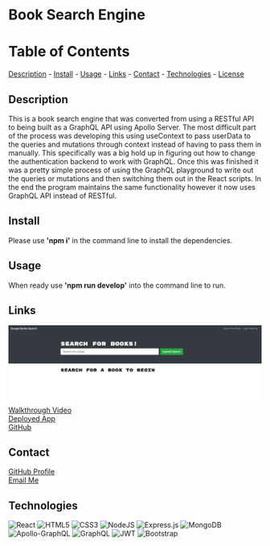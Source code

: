 # Book Search Engine

# Table of Contents

[Description](#description) -
[Install](#install) -
[Usage](#usage) - 
[Links](#links) - 
[Contact](#contact) -
[Technologies](#technologies) -
[License](#license)

## Description

This is a book search engine that was converted from using a RESTful API to being built as a GraphQL API using Apollo Server. The most difficult part of the process was developing this using useContext to pass userData to the queries and mutations through context instead of having to pass them in manually. This specifically was a big hold up in figuring out how to change the authentication backend to work with GraphQL. Once this was finished it was a pretty simple process of using the GraphQL playground to write out the queries or mutations and then switching them out in the React scripts. In the end the program maintains the same functionality however it now uses GraphQL API instead of RESTful.

## Install

Please use **'npm i'** in the command line to install the dependencies.

## Usage

When ready use **'npm run develop'** into the command line to run.

## Links

![Screenshot of App](./assets/website-screenshot.jpg) <br>
[Walkthrough Video](https://youtu.be/Hr2tcpIJ_QE) <br>
[Deployed App](https://murmuring-meadow-10149.herokuapp.com/) <br>
[GitHub](https://github.com/niklasertle/nje-book-engine)

## Contact

[GitHub Profile](https://github.com/niklasertle)<br>
[Email Me](mailto:nik.ertle16@gmail.com)

## Technologies

![React](https://img.shields.io/badge/react-%2320232a.svg?style=for-the-badge&logo=react&logoColor=%2361DAFB)
![HTML5](https://img.shields.io/badge/html5-%23E34F26.svg?style=for-the-badge&logo=html5&logoColor=white)
![CSS3](https://img.shields.io/badge/css3-%231572B6.svg?style=for-the-badge&logo=css3&logoColor=white)
![NodeJS](https://img.shields.io/badge/node.js-6DA55F?style=for-the-badge&logo=node.js&logoColor=white)
![Express.js](https://img.shields.io/badge/express.js-%23404d59.svg?style=for-the-badge&logo=express&logoColor=%2361DAFB)
![MongoDB](https://img.shields.io/badge/MongoDB-%234ea94b.svg?style=for-the-badge&logo=mongodb&logoColor=white)
![Apollo-GraphQL](https://img.shields.io/badge/-ApolloGraphQL-311C87?style=for-the-badge&logo=apollo-graphql)
![GraphQL](https://img.shields.io/badge/-GraphQL-E10098?style=for-the-badge&logo=graphql&logoColor=white)
![JWT](https://img.shields.io/badge/JWT-black?style=for-the-badge&logo=JSON%20web%20tokens)
![Bootstrap](https://img.shields.io/badge/bootstrap-%23563D7C.svg?style=for-the-badge&logo=bootstrap&logoColor=white)
